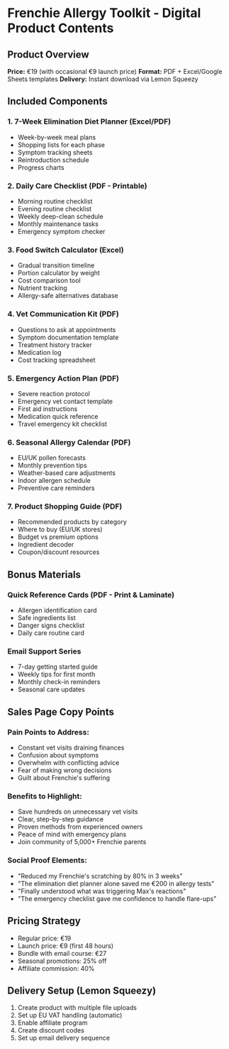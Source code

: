 # Frenchie Allergy Toolkit - Digital Product Contents

## Product Overview
**Price:** €19 (with occasional €9 launch price)
**Format:** PDF + Excel/Google Sheets templates
**Delivery:** Instant download via Lemon Squeezy

## Included Components

### 1. 7-Week Elimination Diet Planner (Excel/PDF)
- Week-by-week meal plans
- Shopping lists for each phase
- Symptom tracking sheets
- Reintroduction schedule
- Progress charts

### 2. Daily Care Checklist (PDF - Printable)
- Morning routine checklist
- Evening routine checklist
- Weekly deep-clean schedule
- Monthly maintenance tasks
- Emergency symptom checker

### 3. Food Switch Calculator (Excel)
- Gradual transition timeline
- Portion calculator by weight
- Cost comparison tool
- Nutrient tracking
- Allergy-safe alternatives database

### 4. Vet Communication Kit (PDF)
- Questions to ask at appointments
- Symptom documentation template
- Treatment history tracker
- Medication log
- Cost tracking spreadsheet

### 5. Emergency Action Plan (PDF)
- Severe reaction protocol
- Emergency vet contact template
- First aid instructions
- Medication quick reference
- Travel emergency kit checklist

### 6. Seasonal Allergy Calendar (PDF)
- EU/UK pollen forecasts
- Monthly prevention tips
- Weather-based care adjustments
- Indoor allergen schedule
- Preventive care reminders

### 7. Product Shopping Guide (PDF)
- Recommended products by category
- Where to buy (EU/UK stores)
- Budget vs premium options
- Ingredient decoder
- Coupon/discount resources

## Bonus Materials

### Quick Reference Cards (PDF - Print & Laminate)
- Allergen identification card
- Safe ingredients list
- Danger signs checklist
- Daily care routine card

### Email Support Series
- 7-day getting started guide
- Weekly tips for first month
- Monthly check-in reminders
- Seasonal care updates

## Sales Page Copy Points

### Pain Points to Address:
- Constant vet visits draining finances
- Confusion about symptoms
- Overwhelm with conflicting advice
- Fear of making wrong decisions
- Guilt about Frenchie's suffering

### Benefits to Highlight:
- Save hundreds on unnecessary vet visits
- Clear, step-by-step guidance
- Proven methods from experienced owners
- Peace of mind with emergency plans
- Join community of 5,000+ Frenchie parents

### Social Proof Elements:
- "Reduced my Frenchie's scratching by 80% in 3 weeks"
- "The elimination diet planner alone saved me €200 in allergy tests"
- "Finally understood what was triggering Max's reactions"
- "The emergency checklist gave me confidence to handle flare-ups"

## Pricing Strategy
- Regular price: €19
- Launch price: €9 (first 48 hours)
- Bundle with email course: €27
- Seasonal promotions: 25% off
- Affiliate commission: 40%

## Delivery Setup (Lemon Squeezy)
1. Create product with multiple file uploads
2. Set up EU VAT handling (automatic)
3. Enable affiliate program
4. Create discount codes
5. Set up email delivery sequence